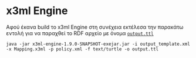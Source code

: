 # x3ml Engine 

Αφού έκανα build το x3ml Engine στη συνέχεια εκτέλεσα την παρακάτω εντολή για να παραχθεί το RDF αρχείο με όνομα [`output.ttl`](https://github.com/mhalkiad/ics1175/blob/master/x3ml-engine/output.ttl)

`java -jar x3ml-engine-1.9.0-SNAPSHOT-exejar.jar -i output_template.xml -x Mapping.x3ml -p policy.xml -f text/turtle -o output.ttl`
